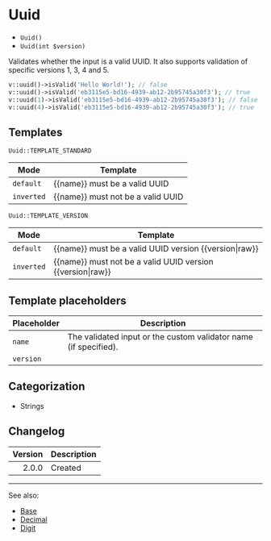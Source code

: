 # Uuid

- `Uuid()`
- `Uuid(int $version)`

Validates whether the input is a valid UUID. It also supports validation of
specific versions 1, 3, 4 and 5.

```php
v::uuid()->isValid('Hello World!'); // false
v::uuid()->isValid('eb3115e5-bd16-4939-ab12-2b95745a30f3'); // true
v::uuid(1)->isValid('eb3115e5-bd16-4939-ab12-2b95745a30f3'); // false
v::uuid(4)->isValid('eb3115e5-bd16-4939-ab12-2b95745a30f3'); // true
```

## Templates

`Uuid::TEMPLATE_STANDARD`

| Mode       | Template                          |
|------------|-----------------------------------|
| `default`  | {{name}} must be a valid UUID     |
| `inverted` | {{name}} must not be a valid UUID |

`Uuid::TEMPLATE_VERSION`

| Mode       | Template                                                       |
|------------|----------------------------------------------------------------|
| `default`  | {{name}} must be a valid UUID version {{version&#124;raw}}     |
| `inverted` | {{name}} must not be a valid UUID version {{version&#124;raw}} |

## Template placeholders

| Placeholder | Description                                                      |
|-------------|------------------------------------------------------------------|
| `name`      | The validated input or the custom validator name (if specified). |
| `version`   |                                                                  |

## Categorization

- Strings

## Changelog

| Version | Description |
|--------:|-------------|
|   2.0.0 | Created     |

***
See also:

- [Base](Base.md)
- [Decimal](Decimal.md)
- [Digit](Digit.md)
